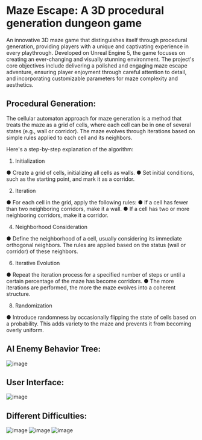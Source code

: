 # Maze Escape: A 3D procedural generation dungeon game
An innovative 3D maze game that distinguishes itself through procedural generation, providing players with a unique and captivating experience in every playthrough.
Developed on Unreal Engine 5, the game focuses on creating an ever-changing and visually stunning environment. The project's core objectives include delivering a polished and engaging maze escape adventure, ensuring player enjoyment through careful attention to detail, and incorporating customizable parameters for maze complexity and aesthetics.

## Procedural Generation:
The cellular automaton approach for maze generation is a method that treats the maze as a grid of cells, where each cell can be in one of several states (e.g., wall or corridor). The maze evolves through iterations based on simple rules applied to each cell and its neighbors.

Here's a step-by-step explanation of the algorithm:

1.	Initialization

●	Create a grid of cells, initializing all cells as walls.
●	Set initial conditions, such as the starting point, and mark it as a corridor.

2.	Iteration
   
●	For each cell in the grid, apply the following rules:
●	If a cell has fewer than two neighboring corridors, make it a wall.
●	If a cell has two or more neighboring corridors, make it a corridor.
 
4.	Neighborhood Consideration
   
●	Define the neighborhood of a cell, usually considering its immediate orthogonal neighbors. The rules are applied based on the status (wall or corridor) of these neighbors.

6.	Iterative Evolution
   
●	Repeat the iteration process for a specified number of steps or until a certain percentage of the maze has become corridors.
●	The more iterations are performed, the more the maze evolves into a coherent structure.

8.	Randomization

●	Introduce randomness by occasionally flipping the state of cells based on a probability. This adds variety to the maze and prevents it from becoming overly uniform.

## AI Enemy Behavior Tree:

![image](https://github.com/user-attachments/assets/e705f1db-d818-42e8-875d-8b94125baf0b)

## User Interface:

![image](https://github.com/user-attachments/assets/6f53e08a-a929-4674-bc83-2d41ad08f3e9)

## Different Difficulties:

![image](https://github.com/user-attachments/assets/ab90127a-d23e-4726-92ac-3641d51886d6)
![image](https://github.com/user-attachments/assets/213e8f23-869c-49a6-a4e4-712c70db27e5)
![image](https://github.com/user-attachments/assets/f6934f2c-8f63-4298-84e0-e4e0aaaa9b19)


